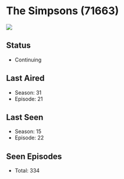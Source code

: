 # The Simpsons (71663)

<img src="https://dg31sz3gwrwan.cloudfront.net/poster/71663/952849-0-optimized.jpg" />

## Status
* Continuing
## Last Aired
* Season: 31
* Episode: 21
## Last Seen
* Season: 15
* Episode: 22
## Seen Episodes
* Total: 334
